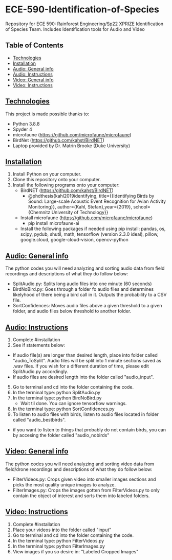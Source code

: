 # ECE-590-Identification-of-Species
Repository for ECE 590: Rainforest Engineering/Sp22 XPRIZE Identification of 
Species Team.
Includes Identification tools for Audio and Video

## Table of Contents
* [Technologies](#technologies)
* [Installation](#installation)
* [Audio: General info](#audio-general-info)
* [Audio: Instructions](#instructions-audio)
* [Video: General info](#video-general-info)
* [Video: Instructions](#instructions-video)

## [Technologies](#technologies)
This project is made possible thanks to: 
* Python 3.8.8
* Spyder 4
* microfaune (https://github.com/microfaune/microfaune)
* BirdNet (https://github.com/kahst/BirdNET)
* Laptop provided by Dr. Matrin Brooke (Duke University)

## [Installation](#installation)
1. Install Python on your computer. 
2. Clone this repository onto your computer.
3. Install the following programs onto your computer: 
    * BirdNET (https://github.com/kahst/BirdNET)
      - @phdthesis{kahl2019identifying, title={{Identifying Birds by Sound: 
      Large-scale Acoustic Event Recognition for Avian Activity Monitoring}},
      author={Kahl, Stefan},year={2019},
      school={Chemnitz University of Technology}}
    * Install microfaune (https://github.com/microfaune/microfaune)
      * pip install microfaune-ai
    * Install the following packages if needed using pip install: 
      pandas, os, scipy, pydub, shutil, math, tensorflow (version 2.3.0 ideal),
      pillow, google.cloud, google-cloud-vision, opencv-python

## [Audio: General info](#audio-general-info)
The python codes you will need analyzing and sorting audio data from field 
recordings and descriptions of what they do follow below:

* SplitAudio.py: Splits long audio files into one minute (60 seconds) 
* BirdNoBird.py: Goes through a folder fo audio files and determines likelyhood 
  of there being a bird call in it. Outputs the probability to a CSV file. 
* SortConfidences: Moves audio files above a given threshold to a given
  folder, and audio files below threshold to another folder.

## [Audio: Instructions](#instructions-audio)
1. Complete #installation
2. See if statements below:
  * If audio file(s) are longer than desired length, place into folder called 
    "audio_ToSplit". Audio files will be split into 1 minute sections saved as
    .wav files. If you wish for a different duration of time, please edit 
    SplitAudio.py accordingly. 
  * If audio files are desired length into the folder called "audio_input". 
5. Go to terminal and cd into the folder containing the code. 
6. In the terminal type: python SplitAudio.py 
7. In the terminal type: python BirdNoBird.py 
    * Wait til done. You can ignore tensorflow warnings.
8. In the terminal type: python SortConfidences.py
9. To listen to audio files with birds, listen to audio files located in folder
   called "audio_bestbirds". 
  * if you want to listen to things that probably do not contain birds, you can
    by accesing the folder called "audio_nobirds"


## [Video: General info](#video-general-info)
The python codes you will need analyzing and sorting video data from field/drone 
recordings and descriptions of what they do follow below:

* FilterVideos.py: Crops given video into smaller images sections and picks 
  the most quality unique images to analyze.
* FilterImages.py: Crops the images gotten from FilterVideos.py to only contain
  the object of interest and sorts them into labeled folders. 
  
## [Video: Instructions](#instructions-video)
1. Complete #installation
2. Place your videos into the folder called "input"
3. Go to terminal and cd into the folder containing the code. 
4. In the terminal type: python FilterVideos.py 
5. In the terminal type: python FilterImages.py 
6. View images if you so desire in: "Labeled Cropped Images"